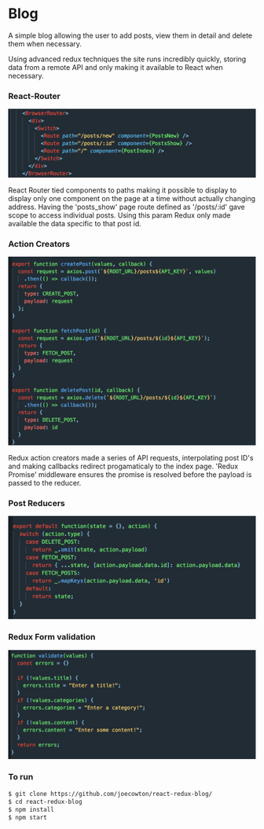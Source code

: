 # Blog
A simple blog allowing the user to add posts, view them in detail and delete them when necessary.

Using advanced redux techniques the site runs incredibly quickly, storing data from a remote API and only making it available to React when necessary.

### React-Router

![App](images/4.png)

React Router tied components to paths making it possible to display to display only one component on the page at a time without actually changing address. Having the 'posts_show' page route defined as '/posts/:id' gave scope to access individual posts. Using this param Redux only made available the data specific to that post id.

### Action Creators

![App](images/1.png)

Redux action creators made a series of API requests, interpolating post ID's and making callbacks redirect progamaticaly to the index page. 'Redux Promise' middleware ensures the promise is resolved before the payload is passed to the reducer.

### Post Reducers

![App](images/3.png)

### Redux Form validation

![App](images/6.png)



### To run
```
$ git clone https://github.com/joecowton/react-redux-blog/
$ cd react-redux-blog
$ npm install
$ npm start
```
